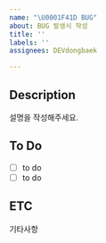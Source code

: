 ```yaml
---
name: "\U0001F41D BUG"
about: BUG 발생시 작성
title: ''
labels: ''
assignees: DEVdongbaek

---
```


## Description
설명을 작성해주세요.

## To Do

- [ ] to do
- [ ] to do

## ETC
기타사항
